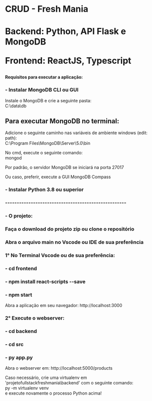 

<h1>CRUD - Fresh Mania<h1>
 <p>Backend: Python, API Flask e MongoDB</p>
  <p>Frontend: ReactJS, Typescript</p>
 
<h4>Requisitos para executar a aplicação: </h4>
 <h3> - Instalar MongoDB CLI ou GUI</h3> 
  <p>Instale o MongoDB e crie a seguinte pasta: </br>C:\data\db </p>

 <h2>Para executar MongoDB no terminal:</h2>
  <p>Adicione o seguinte caminho nas variáveis de ambiente windows (edit: path):</br>  C:\Program Files\MongoDB\Server\5.0\bin</p>
  <p>No cmd, execute o seguinte comando: </br>mongod</p>
  <p>Por padrão, o servidor MongoDB se iniciará na porta 27017</p>
   <p>Ou caso, preferir, execute a GUI MongoDB Compass</p>

 <h3> - Instalar Python 3.8 ou superior</h3>
    <h3> ---------------------------------------------------- </h3>
     <h3> - O projeto:</h3>
 <h3>Faça o download do projeto zip ou clone o repositório</h3>
 <h3>Abra o arquivo main no Vscode ou IDE de sua preferência</h3>
<h3>1° No Terminal Vscode ou de sua preferência: </p>
<h3 style="background-color: #ccc, "> - cd frontend</h3>
<h3> - npm install react-scripts --save<h3>
<h3> - npm start</h3>
<p>Abra a aplicação em seu navegador: <a>http://localhost:3000</a></p>

<h3>2° Execute o webserver: </h3>
<h3> - cd backend</h3>
<h3> - cd src</h3>
<h3> - py app.py</h3>
<p>Abra o webserver em: <a>http://localhost:5000/products</a></p>
 Caso necessário, crie uma virtualenv em 'projetofullstackfreshmania\backend' com o seguinte comando: </br> py -m virtualenv venv </br>
e execute novamente o processo Python acima!
